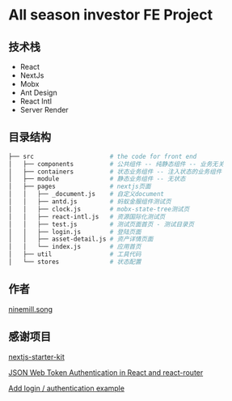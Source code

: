 # All season investor FE Project

## 技术栈

* React
* NextJs
* Mobx
* Ant Design
* React Intl
* Server Render

## 目录结构

```bash
├── src                     # the code for front end
│   ├── components          # 公共组件 -- 纯静态组件 -- 业务无关
│   ├── containers          # 状态业务组件 -- 注入状态的业务组件
│   ├── module              # 静态业务组件 -- 无状态
│   ├── pages               # nextjs页面
│   │   ├── _document.js    # 自定义document
│   │   ├── antd.js         # 蚂蚁金服组件测试页
│   │   ├── clock.js        # mobx-state-tree测试页
│   │   ├── react-intl.js   # 资源国际化测试页
│   │   ├── test.js         # 测试页面首页 - 测试目录页
│   │   ├── login.js        # 登陆页面
│   │   ├── asset-detail.js # 资产详情页面
│   │   └── index.js        # 应用首页
│   ├── util                # 工具代码
│   └── stores              # 状态配置
```

## 作者

[ninemill.song](https://github.com/ninemilli-song)

## 感谢项目

[nextjs-starter-kit](https://github.com/soulmachine/nextjs-starter-kit)

[JSON Web Token Authentication in React and react-router](https://hptechblogs.com/using-json-web-token-react/)

[Add login / authentication example](https://github.com/zeit/next.js/issues/153)

